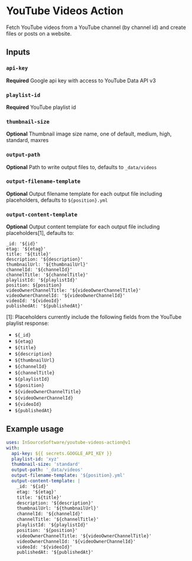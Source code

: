 # YouTube Videos Action

Fetch YouTube videos from a YouTube channel (by channel id) and create files or
posts on a website.

## Inputs

### `api-key`

**Required** Google api key with access to YouTube Data API v3

### `playlist-id`

**Required** YouTube playlist id

### `thumbnail-size`

**Optional** Thumbnail image size name, one of default, medium, high, standard,
maxres

### `output-path`

**Optional** Path to write output files to, defaults to `_data/videos`

### `output-filename-template`

**Optional** Output filename template for each output file including
placeholders, defaults to `${position}.yml`

### `output-content-template`

**Optional** Output content template for each output file including
placeholders[1], defaults to:

```
_id: '${id}'
etag: '${etag}'
title: '${title}'
description: '${description}'
thumbnailUrl: '${thumbnailUrl}'
channelId: '${channelId}'
channelTitle: '${channelTitle}'
playlistId: '${playlistId}'
position: ${position}
videoOwnerChannelTitle: '${videoOwnerChannelTitle}'
videoOwnerChannelId: '${videoOwnerChannelId}'
videoId: '${videoId}'
publishedAt: '${publishedAt}'
```

[1]: Placeholders currently include the following fields from the YouTube
playlist response:

* `${_id}`
* `${etag}`
* `${title}`
* `${description}`
* `${thumbnailUrl}`
* `${channelId}`
* `${channelTitle}`
* `${playlistId}`
* `${position}`
* `${videoOwnerChannelTitle}`
* `${videoOwnerChannelId}`
* `${videoId}`
* `${publishedAt}`

## Example usage

```yaml
uses: InSourceSoftware/youtube-videos-action@v1
with:
  api-key: ${{ secrets.GOOGLE_API_KEY }}
  playlist-id: 'xyz'
  thumbnail-size: 'standard'
  output-path: '_data/videos'
  output-filename-template: '${position}.yml'
  output-content-template: |
    _id: '${id}'
    etag: '${etag}'
    title: '${title}'
    description: '${description}'
    thumbnailUrl: '${thumbnailUrl}'
    channelId: '${channelId}'
    channelTitle: '${channelTitle}'
    playlistId: '${playlistId}'
    position: '${position}'
    videoOwnerChannelTitle: '${videoOwnerChannelTitle}'
    videoOwnerChannelId: '${videoOwnerChannelId}'
    videoId: '${videoId}'
    publishedAt: '${publishedAt}'
```